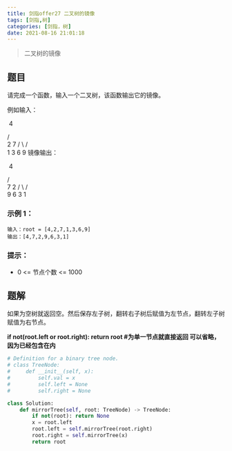 ```yaml
---
title: 剑指offer27 二叉树的镜像
tags: [剑指,树]
categories: [剑指，树]
date: 2021-08-16 21:01:18
---
```


>二叉树的镜像

## 题目

请完成一个函数，输入一个二叉树，该函数输出它的镜像。

例如输入：

​    4

   /   \
  2     7
 / \   / \
1   3 6   9
镜像输出：

​     4

   /   \
  7     2
 / \   / \
9   6 3   1

### 示例 1：

```
输入：root = [4,2,7,1,3,6,9]
输出：[4,7,2,9,6,3,1]
```

### 提示：

- 0 <= 节点个数 <= 1000

## 题解

如果为空树就返回空。然后保存左子树，翻转右子树后赋值为左节点，翻转左子树赋值为右节点。

**if not(root.left or root.right): return root #为单一节点就直接返回 可以省略，因为已经包含在内**

```python
# Definition for a binary tree node.
# class TreeNode:
#     def __init__(self, x):
#         self.val = x
#         self.left = None
#         self.right = None

class Solution:
    def mirrorTree(self, root: TreeNode) -> TreeNode:
        if not(root): return None
        x = root.left
        root.left = self.mirrorTree(root.right)
        root.right = self.mirrorTree(x)
        return root
```

